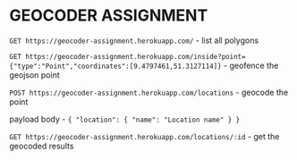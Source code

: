 # GEOCODER ASSIGNMENT

`GET https://geocoder-assignment.herokuapp.com/` - list all polygons

`GET https://geocoder-assignment.herokuapp.com/inside?point={"type":"Point","coordinates":[9.4797461,51.3127114]}` - geofence the geojson point

`POST https://geocoder-assignment.herokuapp.com/locations` - geocode the point

payload body - `{
	"location": {
		"name": "Location name"
    }
}`

`GET https://geocoder-assignment.herokuapp.com/locations/:id` - get the geocoded results
